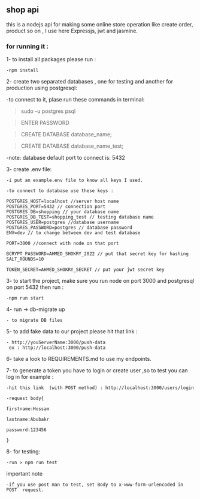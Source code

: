 
## shop api

this is a nodejs api for making some online store operation like create order, product so on , I use here Expressjs, jwt and jasmine.

### for running it : 
1- to install all packages please run :
 
    -npm install
     
2- create two separated databases , one for testing and another for production using postgresql:

-to connect to it, plase run these commands in terminal:

>sudo -u postgres psql

> ENTER PASSWORD

>CREATE DATABASE database_name;

>CREATE DATABASE database_name_test;

-note: database default port to connect is: 5432 
       
3- create .env file:

    -i put an example.env file to know all keys I used.
    
    -to connect to database use these keys :
    
    POSTGRES_HOST=localhost //server host name
    POSTGRES_PORT=5432 // connection port
    POSTGRES_DB=shopping // your database name
    POSTGRES_DB_TEST=shopping_test // testing database name
    POSTGRES_USER=postgres //database username
    POSTGRES_PASSWORD=postgres // database password
    ENV=dev // to change between dev and test database
    
    PORT=3000 //connect with node on that port
   
    BCRYPT_PASSWORD=AHMED_SHOKRY_2022 // put that secret key for hashing
    SALT_ROUNDS=10 
    
    TOKEN_SECRET=AHMED_SHOKRY_SECRET // put your jwt secret key

3- to start the project, make sure you run node on port 3000 and postgresql on port 5432 then run :

    -npm run start


4- run -> db-migrate up

    - to migrate DB files

5- to add fake data to our project please  hit that link :

    - http://youServerName:3000/push-data 
     ex : http://localhost:3000/push-data

6- take a look to REQUIREMENTS.md to use my endpoints.

7- to generate a token you have to login or create user ,so to test you can log in for example : 

    -hit this link  (with POST method) : http://localhost:3000/users/login 
 
    -request body{ 
 
    firstname:Hossam
 
    lastname:Abubakr
 
    password:123456
 
    }
    
8- for testing:

    -run > npm run test  
    
important note 

    -if you use post man to test, set Body to x-www-form-urlencoded in POST  request.
